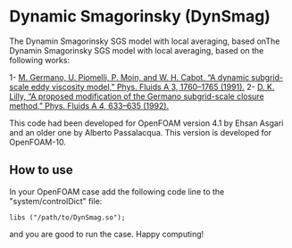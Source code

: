 # Dynamic Smagorinsky (DynSmag)
The Dynamin Smagorinsky SGS model with local averaging, based onThe Dynamin Smagorinsky SGS model with local averaging, based on the following works:

1- [M. Germano, U. Piomelli, P. Moin, and W. H. Cabot, “A dynamic subgrid-scale eddy viscosity model,” Phys. Fluids A 3, 1760–1765 (1991).](https://aip-scitation-org.qe2a-proxy.mun.ca/doi/10.1063/1.857955)
2- [D. K. Lilly, “A proposed modification of the Germano subgrid-scale closure method,” Phys. Fluids A 4, 633–635 (1992).](https://aip-scitation-org.qe2a-proxy.mun.ca/doi/10.1063/1.858280) 
 
This code had been developed for OpenFOAM version 4.1 by Ehsan Asgari and an older one by Alberto Passalacqua. This version is developed for OpenFOAM-10.

## How to use
In your OpenFOAM case add the following code line to the "system/controlDict" file:

```
libs ("/path/to/DynSmag.so");
```

and you are good to run the case. Happy computing!
